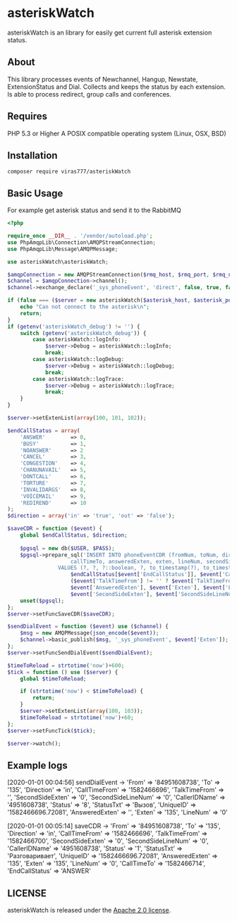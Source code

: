 # asteriskWatch
asteriskWatch is an library for easily get current full asterisk extension status.

## About

This library processes events of Newchannel, Hangup, Newstate, ExtensionStatus and Dial. Collects and keeps the status by each extension. Is able to process redirect, group calls and conferences.

## Requires

PHP 5.3 or Higher
A POSIX compatible operating system (Linux, OSX, BSD)

## Installation

```
composer require viras777/asteriskWatch
```

## Basic Usage

For example get asterisk status and send it to the RabbitMQ

```php
<?php

require_once __DIR__ . '/vendor/autoload.php';
use PhpAmqpLib\Connection\AMQPStreamConnection;
use PhpAmqpLib\Message\AMQPMessage;

use asteriskWatch\asteriskWatch;

$amqpConnection = new AMQPStreamConnection($rmq_host, $rmq_port, $rmq_user, $rmq_pass, $rmq_vhost);
$channel = $amqpConnection->channel();
$channel->exchange_declare('_sys_phoneEvent', 'direct', false, true, false);

if (false === ($server = new asteriskWatch($asterisk_host, $asterisk_port, $asterisk_user, $asterisk_pass))) {
	echo "Can not connect to the asterisk\n";
	return;
}
if (getenv('asteriskWatch_debug') != '') {
	switch (getenv('asteriskWatch_debug')) {
		case asteriskWatch::logInfo:
			$server->Debug = asteriskWatch::logInfo;
			break;
		case asteriskWatch::logDebug:
			$server->Debug = asteriskWatch::logDebug;
			break;
		case asteriskWatch::logTrace:
			$server->Debug = asteriskWatch::logTrace;
			break;
	}
}

$server->setExtenList(array(100, 101, 102));

$endCallStatus = array( 
	'ANSWER'		=> 0,
	'BUSY'			=> 1,
	'NOANSWER'		=> 2
	'CANCEL'		=> 3,
	'CONGESTION'	=> 4,
	'CHANUNAVAIL'	=> 5,
	'DONTCALL'		=> 6,
	'TORTURE'		=> 7,
	'INVALIDARGS'	=> 8,
	'VOICEMAIL'		=> 9,
	'REDIREND'		=> 10
);
$direction = array('in' => 'true', 'out' => 'false');

$saveCDR = function ($event) {
	global $endCallStatus, $direction;
	
	$pgsql = new db($USER, $PASS);
	$pgsql->prepare_sql('INSERT INTO phoneEventCDR (fromNum, toNum, direction, endCallStatus, callTimeFrom, talkTimeFrom,
					callTimeTo, answeredExten, exten, lineNum, secondSideExten, secondSideLineNum) 
				VALUES (?, ?, ?::boolean, ?, to_timestamp(?), to_timestamp(?), to_timestamp(?), ?, ?, ?, ?, ?)', array($event['From'], $event['To'], $direction[$event['Direction']],
					$endCallStatus[$event['EndCallStatus']], $event['CallTimeFrom'], 
					($event['TalkTimeFrom'] != '' ? $event['TalkTimeFrom'] : NULL), $event['CallTimeTo'],
					$event['AnsweredExten'], $event['Exten'], $event['LineNum'],
					$event['SecondSideExten'], $event['SecondSideLineNum']), 'num');
	unset($pgsql);
};
$server->setFuncSaveCDR($saveCDR);

$sendDialEvent = function ($event) use ($channel) {
	$msg = new AMQPMessage(json_encode($event));
	$channel->basic_publish($msg, '_sys_phoneEvent', $event['Exten']);
};
$server->setFuncSendDialEvent($sendDialEvent);

$timeToReload = strtotime('now')+600;
$tick = function () use ($server) {
	global $timeToReload;

	if (strtotime('now') < $timeToReload) {
		return;
	}
	$server->setExtenList(array(100, 103));
	$timeToReload = strtotime('now')+60;
};
$server->setFuncTick($tick);

$server->watch();

```

## Example logs

[2020-01-01 00:04:56] sendDialEvent ->
	'From' => '84951608738',
	'To' => '135',
	'Direction' => 'in',
	'CallTimeFrom' => '1582466696',
	'TalkTimeFrom' => '',
	'SecondSideExten' => '0',
	'SecondSideLineNum' => '0',
	'CallerIDName' => '4951608738',
	'Status' => '8',
	'StatusTxt' => 'Вызов',
	'UniqueID' => '1582466696.72081',
	'AnsweredExten' => '',
	'Exten' => '135',
	'LineNum' => '0'

[2020-01-01 00:05:14] saveCDR ->
    'From' => '84951608738',
    'To' => '135',
    'Direction' => 'in',
    'CallTimeFrom' => '1582466696',
    'TalkTimeFrom' => '1582466700',
    'SecondSideExten' => '0',
    'SecondSideLineNum' => '0',
    'CallerIDName' => '4951608738',
    'Status' => '1',
    'StatusTxt' => 'Разговаривает',
    'UniqueID' => '1582466696.72081',
    'AnsweredExten' => '135',
    'Exten' => '135',
    'LineNum' => '0',
    'CallTimeTo' => '1582466714',
    'EndCallStatus' => 'ANSWER'

## LICENSE

asteriskWatch is released under the [Apache 2.0 license](https://opensource.org/licenses/Apache-2.0).

